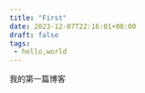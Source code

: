 ```yaml
---
title: "First"
date: 2023-12-07T22:16:01+08:00
draft: false
tags:
 - hello,world
---
```

我的第一篇博客
